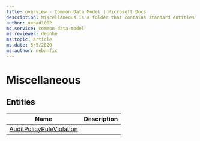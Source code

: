 ```yaml
---
title: overview - Common Data Model | Microsoft Docs
description: Miscellaneous is a folder that contains standard entities related to the Common Data Model.
author: nenad1002
ms.service: common-data-model
ms.reviewer: deonhe
ms.topic: article
ms.date: 5/5/2020
ms.author: nebanfic
---
```


# Miscellaneous


## Entities

|Name|Description|
|---|---|
|[AuditPolicyRuleViolation](AuditPolicyRuleViolation.md)||
